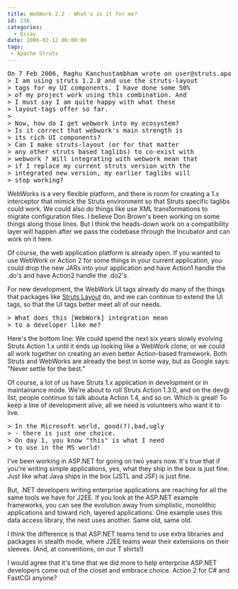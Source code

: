 ```yaml
---
title: WebWork 2.2 - What's in it for me?
id: 236
categories:
  - Essay
date: 2006-02-12 06:00:00
tags:
 - Apache Struts
---
```


<pre>On 7 Feb 2006, Raghu Kanchustambham wrote on user@struts.apache.org:
&gt; I am using struts 1.2.8 and use the struts-layout
&gt; tags for my UI components. I have done some 50%
&gt; of my project work using this combination. And
&gt; I must say I am quite happy with what these
&gt; layout-tags offer so far.
&gt;
&gt; Now, how do I get webwork into my ecosystem?
&gt; Is it correct that webwork's main strength is
&gt; its rich UI components?
&gt; Can I make struts-layout (or for that matter
&gt; any other struts based taglibs) to co-exist with
&gt; webwork ? Will integrating with webwork mean that
&gt; if I replace my current struts version with the
&gt; integrated new version, my earlier taglibs will
&gt; stop working?</pre>
WebWorks is a very flexible platform, and there is room for creating a 1.x interceptor that mimick the Struts environment so that Struts specific taglibs could work. We could also do things like use XML transformations to migrate configuration files. I believe Don Brown's been working on some things along those lines. But I think the heads-down work on a compatibility layer will happen after we pass the codebase through the Incubator and can work on it here.

Of course, the web application platform is already open. If you wanted to use WebWork or Action 2 for some things in your current application, you could drop the new JARs into your application and have Action1 handle the .do's and have Action2 handle the .do2's.

For new development, the WebWork UI tags already do many of the things that packages like [ Struts Layout](http://struts.application-servers.com/) do, and we can continue to extend the UI tags, so that the UI tags better meet all of our needs.
<pre>&gt; What does this [WebWork] integration mean
&gt; to a developer like me?</pre>
Here's the bottom line: We could spend the next six years slowly evolving Struts Action 1.x until it ends up looking like a WebWork clone, or we could all work together on creating an even better Action-based framework. Both Struts and WebWorks are already the best in some way, but as Google says: "Never settle for the best."

Of course, a lot of us have Struts 1.x application in development or in maintainance mode. We're about to roll Struts Action 1.3.0, and on the dev@ list, people continue to talk abouta Action 1.4, and so on. Which is great! To keep a line of development alive, all we need is volunteers who want it to live.
<pre>&gt; In the Microsoft world, good(?),bad,ugly
&gt; - there is just one choice.
&gt; On day 1, you know "this" is what I need
&gt; to use in the MS world!</pre>
I've been working in ASP.NET for going on two years now. It's true that if you're writing simple applications, yes, what they ship in the box is just fine. Just like what Java ships in the box (JSTL and JSF) is just fine.

But, .NET developers writing enterprise applications are reaching for all the same tools we have for J2EE. If you look at the ASP.NET example frameworks, you can see the evolution away from simplistic, monolithic applications and toward rich, layered applications. One example uses this data access library, the next uses another. Same old, same old.

I think the difference is that ASP.NET teams tend to use extra libraries and packages in stealth mode, where J2EE teams wear their extensions on their sleeves. (And, at conventions, on our T shirts!)

I would agree that it's time that we did more to help enterprise ASP.NET developers come out of the closet and embrace choice. Action 2 for C# and FastCGI anyone?
